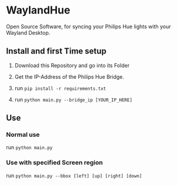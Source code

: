 # WaylandHue

Open Source Software,
for syncing your Philips Hue lights with your Wayland Desktop.

## Install and first Time setup

1) Download this Repository and go into its Folder

2) Get the IP-Address of the Philips Hue Bridge.

3) run ``pip install -r requirements.txt``

4) run ``python main.py --bridge_ip [YOUR_IP_HERE]``

## Use

### Normal use
run ``python main.py``

### Use with specified Screen region

run ``python main.py --bbox [left] [up] [right] [down]``

 

